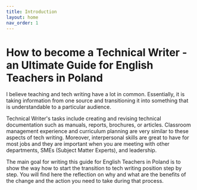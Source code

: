 ```yaml
---
title: Introduction
layout: home
nav_order: 1
---
```

# How to become a Technical Writer - an Ultimate Guide for English Teachers in Poland 
I believe teaching and tech writing have a lot in common. Essentially, it is taking information from one source and transitioning it into something that is understandable to a particular audience. 

Technical Writer's tasks include creating and revising technical documentation such as manuals, reports, brochures, or articles. Classroom management experience and curriculum planning are very similar to these aspects of tech writing. Moreover, interpersonal skills are great to have for most jobs and they are important when you are meeting with other departments, SMEs (Subject Matter Experts), and leadership.

The main goal for writing this guide for English Teachers in Poland is to show the way how to start the transition to tech writing position step by step. You will find here the reflection on why and what are the benefits of the change and the action you need to take during that process. 

[Just the Docs]: https://just-the-docs.github.io/just-the-docs/
[GitHub Pages]: https://docs.github.com/en/pages
[README]: https://github.com/just-the-docs/just-the-docs-template/blob/main/README.md
[Jekyll]: https://jekyllrb.com
[GitHub Pages / Actions workflow]: https://github.blog/changelog/2022-07-27-github-pages-custom-github-actions-workflows-beta/
[use this template]: https://github.com/just-the-docs/just-the-docs-template/generate
